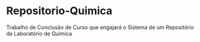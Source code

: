 # Repositorio-Quimica
Trabalho de Conclusão de Curso que engajará o Sistema de um Repositório da Laboratório de Química
